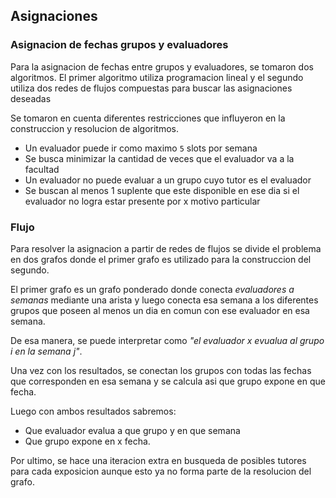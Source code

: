 ## Asignaciones

### Asignacion de fechas grupos y evaluadores

Para la asignacion de fechas entre grupos y evaluadores, se tomaron dos algoritmos. El primer algoritmo utiliza programacion lineal y el segundo utiliza dos redes de flujos compuestas para buscar las asignaciones deseadas

Se tomaron en cuenta diferentes restricciones que influyeron en la construccion y resolucion de algoritmos.

- Un evaluador puede ir como maximo `5` slots por semana
- Se busca minimizar la cantidad de veces que el evaluador va a la facultad
- Un evaluador no puede evaluar a un grupo cuyo tutor es el evaluador
- Se buscan al menos 1 suplente que este disponible en ese dia si el evaluador no logra estar presente por x motivo particular


### Flujo

Para resolver la asignacion a partir de redes de flujos se divide el problema en dos grafos donde el primer grafo es utilizado para la construccion del segundo.

El primer grafo es un grafo ponderado donde conecta *evaluadores a semanas* mediante una arista y luego conecta esa semana a los diferentes grupos que poseen al menos un dia en comun con ese evaluador en esa semana.

De esa manera, se puede interpretar como *"el evaluador x evualua al grupo i en la semana j"*.

Una vez con los resultados, se conectan los grupos con todas las fechas que corresponden en esa semana y se calcula asi que grupo expone en que fecha.

Luego con ambos resultados sabremos:
* Que evaluador evalua a que grupo y en que semana
* Que grupo expone en x fecha.

Por ultimo, se hace una iteracion extra en busqueda de posibles tutores para cada exposicion aunque esto ya no forma parte de la resolucion del grafo.